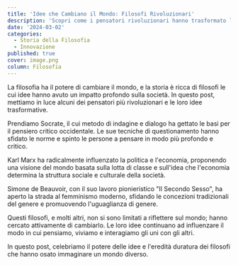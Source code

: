 ```yaml
---
title: 'Idee che Cambiano il Mondo: Filosofi Rivoluzionari'
description: 'Scopri come i pensatori rivoluzionari hanno trasformato la società con le loro idee audaci e visionarie.'
date: '2024-03-02'
categories:
  - Storia della Filosofia
  - Innovazione
published: true
cover: image.png
column: Filosofia
---
```


La filosofia ha il potere di cambiare il mondo, e la storia è ricca di filosofi le cui idee hanno avuto un impatto profondo sulla società. In questo post, mettiamo in luce alcuni dei pensatori più rivoluzionari e le loro idee trasformative.

Prendiamo Socrate, il cui metodo di indagine e dialogo ha gettato le basi per il pensiero critico occidentale. Le sue tecniche di questionamento hanno sfidato le norme e spinto le persone a pensare in modo più profondo e critico.

Karl Marx ha radicalmente influenzato la politica e l'economia, proponendo una visione del mondo basata sulla lotta di classe e sull'idea che l'economia determina la struttura sociale e culturale della società.

Simone de Beauvoir, con il suo lavoro pionieristico "Il Secondo Sesso", ha aperto la strada al femminismo moderno, sfidando le concezioni tradizionali del genere e promuovendo l'uguaglianza di genere.

Questi filosofi, e molti altri, non si sono limitati a riflettere sul mondo; hanno cercato attivamente di cambiarlo. Le loro idee continuano ad influenzare il modo in cui pensiamo, viviamo e interagiamo gli uni con gli altri.

In questo post, celebriamo il potere delle idee e l'eredità duratura dei filosofi che hanno osato immaginare un mondo diverso.
